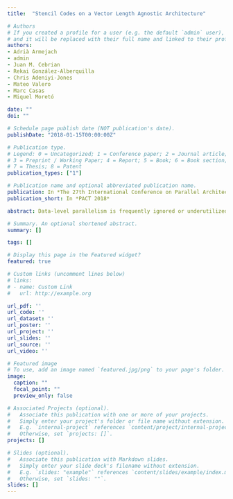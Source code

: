 ```yaml
---
title:  "Stencil Codes on a Vector Length Agnostic Architecture"

# Authors
# If you created a profile for a user (e.g. the default `admin` user), write the username (folder name) here 
# and it will be replaced with their full name and linked to their profile.
authors:
- Adrià Armejach
- admin
- Juan M. Cebrian
- Rekai González-Alberquilla
- Chris Adeniyi-Jones
- Mateo Valero
- Marc Casas
- Miquel Moretó

date: ""
doi: ""

# Schedule page publish date (NOT publication's date).
publishDate: "2018-01-15T00:00:00Z"

# Publication type.
# Legend: 0 = Uncategorized; 1 = Conference paper; 2 = Journal article;
# 3 = Preprint / Working Paper; 4 = Report; 5 = Book; 6 = Book section;
# 7 = Thesis; 8 = Patent
publication_types: ["1"]

# Publication name and optional abbreviated publication name.
publication: In *The 27th International Conference on Parallel Architectures and Compilation Techniques 2018 (PACT'18)*
publication_short: In *PACT 2018*

abstract: Data-level parallelism is frequently ignored or underutilized. Achieved through vector/SIMD capabilities, it can provide substantial performance improvements on top of widely used techniques such as thread-level parallelism. However, manual vectorization is a tedious and costly process that needs to be repeated for each specific instruction set or register size. In addition, automatic compiler vectorization is susceptible to code complexity, and usually limited due to data and control dependencies. To address some these issues, Arm recently released a new vector ISA, the Scalable Vector Extension (SVE), which is Vector-Length Agnostic (VLA). VLA enables the generation of binary files that run regardless of the physical vector register length.

# Summary. An optional shortened abstract.
summary: []

tags: []

# Display this page in the Featured widget?
featured: true

# Custom links (uncomment lines below)
# links:
# - name: Custom Link
#   url: http://example.org

url_pdf: ''
url_code: ''
url_dataset: ''
url_poster: ''
url_project: ''
url_slides: ''
url_source: ''
url_video: ''

# Featured image
# To use, add an image named `featured.jpg/png` to your page's folder. 
image:
  caption: ""
  focal_point: ""
  preview_only: false

# Associated Projects (optional).
#   Associate this publication with one or more of your projects.
#   Simply enter your project's folder or file name without extension.
#   E.g. `internal-project` references `content/project/internal-project/index.md`.
#   Otherwise, set `projects: []`.
projects: []

# Slides (optional).
#   Associate this publication with Markdown slides.
#   Simply enter your slide deck's filename without extension.
#   E.g. `slides: "example"` references `content/slides/example/index.md`.
#   Otherwise, set `slides: ""`.
slides: []
---
```

